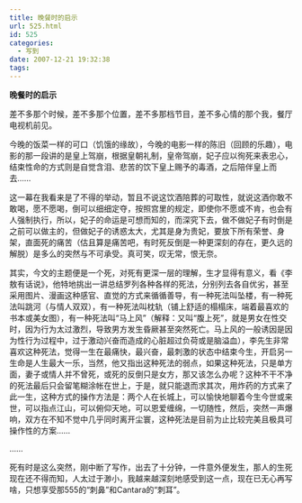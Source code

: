 ```yaml
---
title: 晚餐时的启示
url: 525.html
id: 525
categories:
  - 写到
date: 2007-12-21 19:32:38
tags:
---
```


**晚餐时的启示**

  
差不多那个时候，差不多那个位置，差不多那档节目，差不多心情的那个我，餐厅电视机前见。  
  
今晚的饭菜一样的可口（饥饿的缘故），今晚的电影一样的陈旧（回顾的乐趣），电影的那一段讲的是皇上驾崩，根据皇朝礼制，皇帝驾崩，妃子应以徇死来表忠心，结束性命的方式则是自觉含泪、悲苦的饮下皇上赐予的毒酒，之后陪伴皇上而去……  
  
这一幕在我看来是了不得的举动，暂且不说这饮酒陪葬的可取性，就说这酒你敢不敢喝，愿不愿喝，倒可以细细定夺，按照宫里的规定，即使你不愿或不肯，也会有人强制执行，所以，妃子的命运是可想而知的，而深究下去，做不做妃子有时倒是之前可以做主的，但做妃子的诱惑太大，尤其是身为贵妃，要放下所有荣誉、身架，直面死的痛苦（估且算是痛苦吧，有时死反倒是一种更深刻的存在，更久远的解脱）是多么的突然与不可承受。真可笑，叹无常，恨无奈。  
  
其实，今文的主题便是一个死，对死有更深一层的理解，生才显得有意义，看《李敖有话说》，他特地挑出一讲总结罗列各种各样的死法，分别列去各自优劣，甚至采用图片、漫画这种感官、直觉的方式来循循善导，有一种死法叫坠楼，有一种死法叫跳河（与情人双双），有一种死法叫枕轨（铺上舒适的榻榻床，端着最喜欢的书本或美女图），有一种死法叫“马上风”（解释：又叫“腹上死”，就是男女在性交时，因为行为太过激烈，导致男方发生昏厥甚至突然死亡。马上风的一般诱因是因为性行为过程中，过于激动兴奋而造成的心脏超过负荷或是脑溢血），李先生非常喜欢这种死法，觉得一生在最痛快，最兴奋，最刺激的状态中结束今生，开启另一生命是人生最大一乐，当然，他又指出这种死法的弱点，如果这种死法，只是单方面，妻子或情人并不曾死，或死的反倒只是女方，那又该怎么办呢？这种不干不净的死法最后只会留笔糊涂帐在世上，于是，就只能退而求其次，用炸药的方式来了此一生，这种方式的操作方法是：两个人在长城上，可以愉快地聊着今生今世或来世，可以指点江山，可以俯仰天地，可以恩爱缠绵，一切随性，然后，突然一声爆响，双方在不知不觉中几乎同时离开尘寰，这种死法是目前为止比较完美且极具可操作性的方案……  
  
……  
  
死有时是这么突然，刚中断了写作，出去了十分钟，一件意外便发生，那人的生死现在还不得而知，人太过于渺小，我越来越深刻地感受到这一点，现在已无心再写啥，只想享受那555的“刺鼻”和Cantara的“刺耳”。